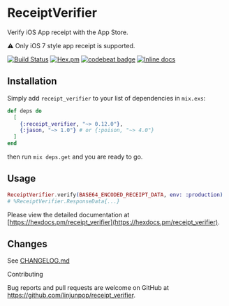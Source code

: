# ReceiptVerifier

Verify iOS App receipt with the App Store.

⚠️ Only iOS 7 style app receipt is supported.

[![Build
Status](https://travis-ci.org/linjunpop/receipt_verifier.svg)](https://travis-ci.org/linjunpop/receipt_verifier)
[![Hex.pm](https://img.shields.io/hexpm/v/receipt_verifier.svg?maxAge=2592000)](https://hex.pm/packages/receipt_verifier)
[![codebeat badge](https://codebeat.co/badges/8fe288d1-e25c-4b24-bab0-f7d46f915145)](https://codebeat.co/projects/github-com-linjunpop-receipt_verifier-master)
[![Inline docs](http://inch-ci.org/github/linjunpop/receipt_verifier.svg?branch=master)](http://inch-ci.org/github/linjunpop/receipt_verifier)

## Installation

Simply add `receipt_verifier` to your list of dependencies in `mix.exs`:

```elixir
def deps do
  [
    {:receipt_verifier, "~> 0.12.0"},
    {:jason, "~> 1.0"} # or {:poison, "~> 4.0"}
  ]
end
```

then run `mix deps.get` and you are ready to go.

## Usage

```elixir
ReceiptVerifier.verify(BASE64_ENCODED_RECEIPT_DATA, env: :production)
# %ReceiptVerifier.ResponseData{...}
```

Please view the detailed documentation at [https://hexdocs.pm/receipt_verifier](https://hexdocs.pm/receipt_verifier).

## Changes

See [CHANGELOG.md](CHANGELOG.md)

Contributing

Bug reports and pull requests are welcome on GitHub at https://github.com/linjunpop/receipt_verifier.
